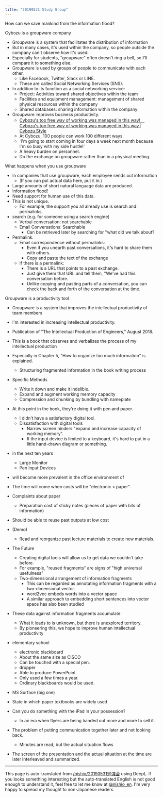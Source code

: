 ```yaml
---
title: "20190531 Study Group"
---
```


How can we save mankind from the information flood?

Cybozu is a groupware company
- Groupware is a system that facilitates the distribution of information
- But in many cases, it's used within the company, so people outside the company can't observe how it's used.
- Especially for students, "groupware" often doesn't ring a bell, so I'll compare it to something else.
- Groupware is used by groups of people to communicate with each other.
    - Like Facebook, Twitter, Slack or LINE.
    - These are called Social Networking Services (SNS).
- In addition to its function as a social networking service:
    - Project: Activities toward shared objectives within the team
    - Facilities and equipment management: management of shared physical resources within the company
    - Shared databases: sharing information within the company
- Groupware improves business productivity.
    - [Cybozu's too free way of working was managed in this way!　Cybozu's too free way of working was managed in this way | Cybozu Style](https://cybozushiki.cybozu.co.jp/articles/m005338.html)
    - At Cybozu, 100 people can work 100 different ways.
    - 'I'm going to start coming in four days a week next month because I'm so busy with my side hustle!'
    - A heavy burden on personnel.
    - Do the exchange on groupware rather than in a physical meeting.

What happens when you use groupware
- In companies that use groupware, each employee sends out information
    - (If you can put actual data here, put it in.)
- Large amounts of short natural language data are produced.
- Information flood!
- Need support for human use of this data.
- This is not unique.
    - For example, the support you all already use is search and permalinks.
- search (e.g. for someone using a search engine)
    - Verbal conversation: not searchable
    - Email Conversations: Searchable
        - Can be retrieved later by searching for "what did we talk about?
- Permalink.
    - Email correspondence without permalinks:
        - Even if you unearth past conversations, it's hard to share them with others.
        - Copy and paste the text of the exchange
    - If there is a permalink:
        - There is a URL that points to a past exchange.
        - Just give them that URL and tell them, "We've had this conversation before.
        - Unlike copying and pasting parts of a conversation, you can check the back and forth of the conversation at the time.

Groupware is a productivity tool
- Groupware is a system that improves the intellectual productivity of team members
- I'm interested in increasing intellectual productivity.
- Publication of "The Intellectual Production of Engineers," August 2018.
- This is a book that observes and verbalizes the process of my intellectual production
- Especially in Chapter 5, "How to organize too much information" is explained.
    - Structuring fragmented information in the book writing process
- Specific Methods
    - Write it down and make it indelible.
    - Expand and augment working memory capacity
    - Compression and chunking by bundling with nameplate
- At this point in the book, they're doing it with pen and paper.
    - I didn't have a satisfactory digital tool.
    - Dissatisfaction with digital tools
        - Narrow screen hinders "expand and increase capacity of working memory".
        - If the input device is limited to a keyboard, it's hard to put in a little hand-drawn diagram or something.
- in the next ten years
    - Large Monitor
    - Pen Input Devices
- will become more prevalent in the office environment of
- The time will come when costs will be "electronic < paper".
- Complaints about paper
    - Preparation cost of sticky notes (pieces of paper with bits of information)
- Should be able to reuse past outputs at low cost
- (Demo)
    - Read and reorganize past lecture materials to create new materials.

- The Future
    - Creating digital tools will allow us to get data we couldn't take before.
    - For example, "reused fragments" are signs of "high universal usefulness"
    - Two-dimensional arrangement of information fragments
        - This can be regarded as annotating information fragments with a two-dimensional vector.
        - word2vec embeds words into a vector space
        - A similar approach to embedding short sentences into vector space has also been studied
- These data against information fragments accumulate
    - What it leads to is unknown, but there is unexplored territory.
    - By pioneering this, we hope to improve human intellectual productivity


- elementary school
    - electronic blackboard
    - About the same size as CISCO
    - Can be touched with a special pen.
    - dropper
    - Able to produce PowerPoint
    - Only used a few times a year.
    - Ordinary blackboards would be used.
- MS Surface (big one)
- State in which paper textbooks are widely used
- Can you do something with the iPad in your possession?
    - In an era when flyers are being handed out more and more to sell it.

- The problem of putting communication together later and not looking back.
    - Minutes are read, but the actual situation flows

- The screen of the presentation and the actual situation at the time are later interleaved and summarized.


---
This page is auto-translated from [/nishio/20190531勉強会](https://scrapbox.io/nishio/20190531勉強会) using DeepL. If you looks something interesting but the auto-translated English is not good enough to understand it, feel free to let me know at [@nishio_en](https://twitter.com/nishio_en). I'm very happy to spread my thought to non-Japanese readers.